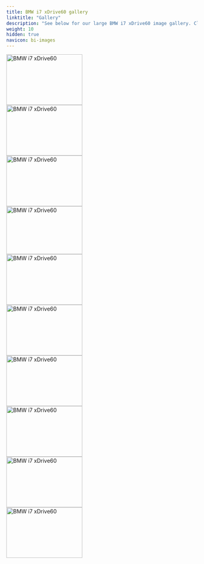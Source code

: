```yaml
---
title: BMW i7 xDrive60 gallery
linktitle: "Gallery"
description: "See below for our large BMW i7 xDrive60 image gallery. Click pictures for high-resolution versions."
weight: 10
hidden: true
navicon: bi-images
---
```

<!-- markdownlint-disable MD033 -->
<div class="pswp-gallery pswp-grid-container" id ="my-gallery">
<div class="pswp-grid-item">
<a href="https://media.evkx.net/multimedia/models/bmw/i7/i7_xdrive60/exterior_1.jpg"
data-pswp-src="https://media.evkx.net/multimedia/models/bmw/i7/i7_xdrive60/exterior_1.jpg"
data-pswp-width="3000"
data-pswp-height="1999" 
target="_blank">
<img src="https://media.evkx.net/multimedia/models/bmw/i7/i7_xdrive60/exterior_1_xst.jpg" alt="BMW i7 xDrive60" width="200px" height="133px" />
</a>
</div>
<div class="pswp-grid-item">
<a href="https://media.evkx.net/multimedia/models/bmw/i7/i7_xdrive60/headlights_1.jpg"
data-pswp-src="https://media.evkx.net/multimedia/models/bmw/i7/i7_xdrive60/headlights_1.jpg"
data-pswp-width="3000"
data-pswp-height="1999" 
target="_blank">
<img src="https://media.evkx.net/multimedia/models/bmw/i7/i7_xdrive60/headlights_1_xst.jpg" alt="BMW i7 xDrive60" width="200px" height="133px" />
</a>
</div>
<div class="pswp-grid-item">
<a href="https://media.evkx.net/multimedia/models/bmw/i7/i7_xdrive60/headlights_2.jpg"
data-pswp-src="https://media.evkx.net/multimedia/models/bmw/i7/i7_xdrive60/headlights_2.jpg"
data-pswp-width="3000"
data-pswp-height="1999" 
target="_blank">
<img src="https://media.evkx.net/multimedia/models/bmw/i7/i7_xdrive60/headlights_2_xst.jpg" alt="BMW i7 xDrive60" width="200px" height="133px" />
</a>
</div>
<div class="pswp-grid-item">
<a href="https://media.evkx.net/multimedia/models/bmw/i7/i7_xdrive60/interior_1.jpg"
data-pswp-src="https://media.evkx.net/multimedia/models/bmw/i7/i7_xdrive60/interior_1.jpg"
data-pswp-width="3000"
data-pswp-height="1898" 
target="_blank">
<img src="https://media.evkx.net/multimedia/models/bmw/i7/i7_xdrive60/interior_1_xst.jpg" alt="BMW i7 xDrive60" width="200px" height="126px" />
</a>
</div>
<div class="pswp-grid-item">
<a href="https://media.evkx.net/multimedia/models/bmw/i7/i7_xdrive60/interior_2.jpg"
data-pswp-src="https://media.evkx.net/multimedia/models/bmw/i7/i7_xdrive60/interior_2.jpg"
data-pswp-width="3000"
data-pswp-height="1999" 
target="_blank">
<img src="https://media.evkx.net/multimedia/models/bmw/i7/i7_xdrive60/interior_2_xst.jpg" alt="BMW i7 xDrive60" width="200px" height="133px" />
</a>
</div>
<div class="pswp-grid-item">
<a href="https://media.evkx.net/multimedia/models/bmw/i7/i7_xdrive60/main_1.jpg"
data-pswp-src="https://media.evkx.net/multimedia/models/bmw/i7/i7_xdrive60/main_1.jpg"
data-pswp-width="3000"
data-pswp-height="1999" 
target="_blank">
<img src="https://media.evkx.net/multimedia/models/bmw/i7/i7_xdrive60/main_1_xst.jpg" alt="BMW i7 xDrive60" width="200px" height="133px" />
</a>
</div>
<div class="pswp-grid-item">
<a href="https://media.evkx.net/multimedia/models/bmw/i7/i7_xdrive60/screens_1.jpg"
data-pswp-src="https://media.evkx.net/multimedia/models/bmw/i7/i7_xdrive60/screens_1.jpg"
data-pswp-width="3000"
data-pswp-height="1999" 
target="_blank">
<img src="https://media.evkx.net/multimedia/models/bmw/i7/i7_xdrive60/screens_1_xst.jpg" alt="BMW i7 xDrive60" width="200px" height="133px" />
</a>
</div>
<div class="pswp-grid-item">
<a href="https://media.evkx.net/multimedia/models/bmw/i7/i7_xdrive60/secondrowseats_1.jpg"
data-pswp-src="https://media.evkx.net/multimedia/models/bmw/i7/i7_xdrive60/secondrowseats_1.jpg"
data-pswp-width="3000"
data-pswp-height="1999" 
target="_blank">
<img src="https://media.evkx.net/multimedia/models/bmw/i7/i7_xdrive60/secondrowseats_1_xst.jpg" alt="BMW i7 xDrive60" width="200px" height="133px" />
</a>
</div>
<div class="pswp-grid-item">
<a href="https://media.evkx.net/multimedia/models/bmw/i7/i7_xdrive60/secondrowseats_2.jpg"
data-pswp-src="https://media.evkx.net/multimedia/models/bmw/i7/i7_xdrive60/secondrowseats_2.jpg"
data-pswp-width="3000"
data-pswp-height="2000" 
target="_blank">
<img src="https://media.evkx.net/multimedia/models/bmw/i7/i7_xdrive60/secondrowseats_2_xst.jpg" alt="BMW i7 xDrive60" width="200px" height="133px" />
</a>
</div>
<div class="pswp-grid-item">
<a href="https://media.evkx.net/multimedia/models/bmw/i7/i7_xdrive60/wheels_1.jpg"
data-pswp-src="https://media.evkx.net/multimedia/models/bmw/i7/i7_xdrive60/wheels_1.jpg"
data-pswp-width="3000"
data-pswp-height="1999" 
target="_blank">
<img src="https://media.evkx.net/multimedia/models/bmw/i7/i7_xdrive60/wheels_1_xst.jpg" alt="BMW i7 xDrive60" width="200px" height="133px" />
</a>
</div>
</div>
<script type="module">
  import PhotoSwipeLightbox from '/js/photoswipe-lightbox.esm.js';
    const lightbox = new PhotoSwipeLightbox({
       gallery: '#my-gallery',
        children: 'a',
        pswpModule: () => import('/js/photoswipe.esm.js')
    });
lightbox.init();
</script>
